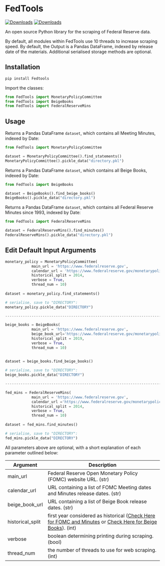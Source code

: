 # FedTools

[![Downloads](https://static.pepy.tech/personalized-badge/fedtools?period=total&units=international_system&left_color=black&right_color=blue&left_text=Downloads)](https://pepy.tech/project/fedtools) [![Downloads](https://pepy.tech/badge/fedtools/month)](https://pepy.tech/project/fedtools)

An open source Python library for the scraping of Federal Reserve data.

By default, all modules within FedTools use 10 threads to increase scraping speed. By default, the Output is a 
Pandas DataFrame, indexed by release date of the materials. Additional serialised storage methods are optional.

## Installation

```python
pip install Fedtools
```

Import the classes:

```python
from FedTools import MonetaryPolicyCommittee
from FedTools import BeigeBooks
from FedTools import FederalReserveMins
```

## Usage

Returns a Pandas DataFrame ```dataset```, which contains all Meeting Minutes, indexed by Date:
```python
from FedTools import MonetaryPolicyCommittee

dataset = MonetaryPolicyCommittee().find_statements()
MonetaryPolicyCommittee().pickle_data("directory.pkl")
```

Returns a Pandas DataFrame ```dataset```, which contains all Beige Books, indexed by Date:
```python
from FedTools import BeigeBooks

dataset = BeigeBooks().find_beige_books()
BeigeBooks().pickle_data("directory.pkl")
```

Returns a Pandas DataFrame ```dataset```, which contains all Federal Reserve Minutes since 1993, indexed by Date:
```python
from FedTools import FederalReserveMins

dataset = FederalReserveMins().find_minutes()
FederalReserveMins().pickle_data("directory.pkl")
```

## Edit Default Input Arguments
```python
monetary_policy = MonetaryPolicyCommittee(
            main_url = 'https://www.federalreserve.gov', 
            calendar_url = 'https://www.federalreserve.gov/monetarypolicy/fomccalendars.htm',
            historical_split = 2014,
            verbose = True,
            thread_num = 10)
            
dataset = monetary_policy.find_statements()

# serialise, save to "DIRECTORY":
monetary_policy.pickle_data("DIRECTORY")

-------------------------------------------------------------------------------------------------------------------

beige_books = BeigeBooks(
            main_url = 'https://www.federalreserve.gov', 
            beige_book_url='https://www.federalreserve.gov/monetarypolicy/beige-book-default.htm',
            historical_split = 2019,
            verbose = True,
            thread_num = 10)
            
            
dataset = beige_books.find_beige_books()

# serialise, save to "DIRECTORY":
beige_books.pickle_data("DIRECTORY")

-------------------------------------------------------------------------------------------------------------------

fed_mins = FederalReserveMins(
            main_url = 'https://www.federalreserve.gov', 
            calendar_url ='https://www.federalreserve.gov/monetarypolicy/fomccalendars.htm',
            historical_split = 2014,
            verbose = True,
            thread_num = 10)
          
dataset = fed_mins.find_minutes()

# serialise, save to "DIRECTORY":
fed_mins.pickle_data("DIRECTORY")
```

All parameters above are optional, with a short explanation of each parameter outlined below:

| Argument | Description |
| ------ | --------- |
| main_url | Federal Reserve Open Monetary Policy (FOMC) website URL. (str) |
| calendar_url | URL containing a list of FOMC Meeting dates and Minutes release dates. (str) |
| beige_book_url | URL containing a list of Beige Book release dates. (str)
| historical_split | first year considered as historical ([Check Here for FOMC and Minutes][hist] or [Check Here for Beige Books][hist1]). (int)  |
| verbose | boolean determining printing during scraping. (bool) |
| thread_num | the number of threads to use for web scraping. (int)   |






[hist]: <https://www.federalreserve.gov/monetarypolicy/fomc_historical_year.htm>
[hist1]: <https://www.federalreserve.gov/monetarypolicy/beige-book-archive.htm>

